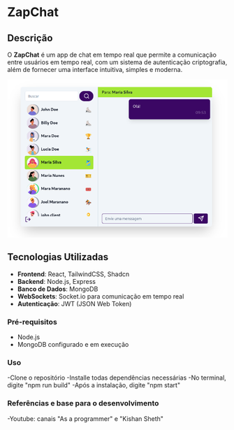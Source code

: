 # ZapChat

## Descrição

O **ZapChat** é um app de chat em tempo real que permite a comunicação entre usuários em tempo real, com um sistema de autenticação criptografia, além de fornecer uma interface intuitiva, simples e moderna.

<img src="./frontend/public/imagem_recortada.png" alt="Imagem do chat">

## Tecnologias Utilizadas

- **Frontend**: React, TailwindCSS, Shadcn
- **Backend**: Node.js, Express
- **Banco de Dados**: MongoDB
- **WebSockets**: Socket.io para comunicação em tempo real
- **Autenticação**: JWT (JSON Web Token)


### Pré-requisitos

- Node.js 
- MongoDB configurado e em execução

### Uso

-Clone o repositório
-Installe todas dependências necessárias
-No terminal, digite "npm run build"
-Após a instalação, digite "npm start" 


### Referências e base para o desenvolvimento

-Youtube: canais "As a programmer" e "Kishan Sheth"
